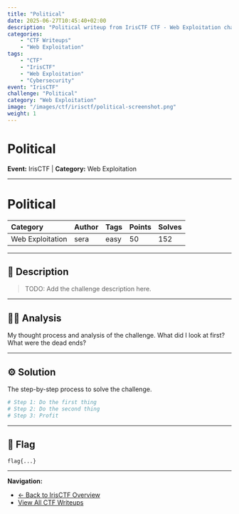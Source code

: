 ```yaml
---
title: "Political"
date: 2025-06-27T10:45:40+02:00
description: "Political writeup from IrisCTF CTF - Web Exploitation challenge"
categories:
    - "CTF Writeups"
    - "Web Exploitation"
tags:
    - "CTF"
    - "IrisCTF"
    - "Web Exploitation"
    - "Cybersecurity"
event: "IrisCTF"
challenge: "Political"
category: "Web Exploitation"
image: "/images/ctf/irisctf/political-screenshot.png"
weight: 1
---
```


# Political

**Event:** IrisCTF | **Category:** Web Exploitation

---




# Political

| Category | Author | Tags | Points | Solves |
| :--- | :--- | :--- | :--- | :--- |
| Web Exploitation | sera | easy | 50 | 152 |

---

## 📖 Description

> TODO: Add the challenge description here.

---

## 🕵️‍♂️ Analysis

My thought process and analysis of the challenge. What did I look at first? What were the dead ends?

---

## ⚙️ Solution

The step-by-step process to solve the challenge.

```bash
# Step 1: Do the first thing
# Step 2: Do the second thing
# Step 3: Profit
```

---

## 🏁 Flag

```
flag{...}
```

---

**Navigation:**
- [← Back to IrisCTF Overview](/ctf/irisctf/)
- [View All CTF Writeups](/ctf/)
